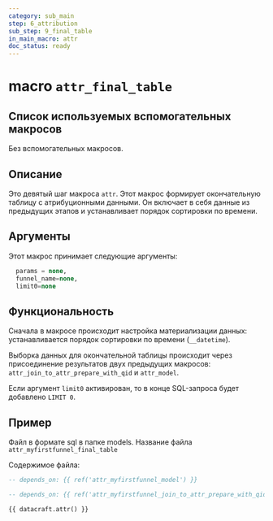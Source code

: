 ```yaml
---
category: sub_main
step: 6_attribution
sub_step: 9_final_table
in_main_macro: attr
doc_status: ready
---
```

# macro `attr_final_table`

## Список используемых вспомогательных макросов

Без вспомогательных макросов.
## Описание

Это девятый шаг макроса `attr`. Этот макрос формирует окончательную таблицу с атрибуционными данными. Он включает в себя данные из предыдущих этапов и устанавливает порядок сортировки по времени.

## Аргументы

Этот макрос принимает следующие аргументы:
```sql
  params = none,
  funnel_name=none,
  limit0=none
```
## Функциональность

Сначала в макросе происходит настройка материализации данных: устанавливается порядок  сортировки по времени (`__datetime`).

Выборка данных для окончательной таблицы происходит через присоединение результатов двух предыдущих макросов: `attr_join_to_attr_prepare_with_qid` и `attr_model`.

Если аргумент `limit0` активирован, то в конце SQL-запроса будет добавлено `LIMIT 0`.
## Пример

Файл в формате sql в папке models. Название файла `attr_myfirstfunnel_final_table`

Содержимое файла:
```sql
-- depends_on: {{ ref('attr_myfirstfunnel_model') }}

-- depends_on: {{ ref('attr_myfirstfunnel_join_to_attr_prepare_with_qid') }}

{{ datacraft.attr() }}
```
